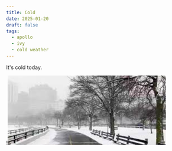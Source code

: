 ```yaml
---
title: Cold
date: 2025-01-20
draft: false
tags:
  - apollo
  - ivy
  - cold weather
---
```

It's cold today.

!![Image Description](/images/Pasted%20image%2020250120170309.png)